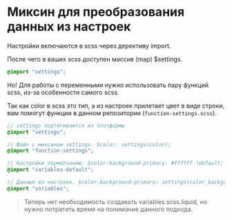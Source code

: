 # Миксин для преобразования данных из настроек

Настройки включаются в scss через дерективу import.

После чего в ваших scss доступен массив (map) $settings.
```scss
@import "settings";
```

Но! Для работы с переменными нужно использовать пару функций scss, из-за особенности самого scss. 

Так как color в scss это тип, а из настроек прилетает цвет в виде строки, вам помогут функции в данном репозитории (`function-settings.scss`).

```scss
// settings подтягиваются из платформы
@import "settings";

// Файл с миксином settings. $color: settings(color);
@import "function-settings";

// Настройки поумолчанию. $color-background-primary: #ffffff !default;
@import "variables-default";

// Данные из настроек. $color-background-primary: settings(color_background_primary);
@import "variables";
```

> Теперь нет необходимость создавать variables.scss.liquid, но нужно потратить время на понимание данного подхода. 
